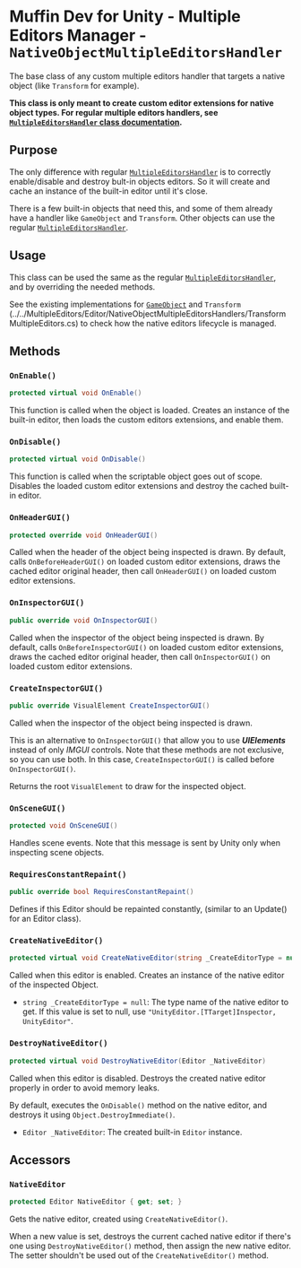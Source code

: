 # Muffin Dev for Unity - Multiple Editors Manager - `NativeObjectMultipleEditorsHandler`

The base class of any custom multiple editors handler that targets a native object (like `Transform` for example).

**This class is only meant to create custom editor extensions for native object types. For regular multiple editors handlers, see [`MultipleEditorsHandler` class documentation](./multiple-editors-handler.md).**

## Purpose

The only difference with regular [`MultipleEditorsHandler`](./multiple-editors-handler.md) is to correctly enable/disable and destroy bult-in objects editors. So it will create and cache an instance of the built-in editor until it's close.

There is a few built-in objects that need this, and some of them already have a handler like `GameObject` and `Transform`. Other objects can use the regular [`MultipleEditorsHandler`](./multiple-editors-handler.md).

## Usage

This class can be used the same as the regular [`MultipleEditorsHandler`](./multiple-editors-handler.md), and by overriding the needed methods.

See the existing implementations for [`GameObject`](../../MultipleEditors/Editor/NativeObjectMultipleEditorsHandlers/GameObjectMultipleEditors.cs) and `Transform` (../../MultipleEditors/Editor/NativeObjectMultipleEditorsHandlers/TransformMultipleEditors.cs) to check how the native editors lifecycle is managed.

## Methods

### `OnEnable()`

```cs
protected virtual void OnEnable()
```

This function is called when the object is loaded. Creates an instance of the built-in editor, then loads the custom editors extensions, and enable them.

### `OnDisable()`

```cs
protected virtual void OnDisable()
```

This function is called when the scriptable object goes out of scope. Disables the loaded custom editor extensions and destroy the cached built-in editor.

### `OnHeaderGUI()`

```cs
protected override void OnHeaderGUI()
```

Called when the header of the object being inspected is drawn. By default, calls `OnBeforeHeaderGUI()` on loaded custom editor extensions, draws the cached editor original header, then call `OnHeaderGUI()` on loaded custom editor extensions.

### `OnInspectorGUI()`

```cs
public override void OnInspectorGUI()
```

Called when the inspector of the object being inspected is drawn. By default, calls `OnBeforeInspectorGUI()` on loaded custom editor extensions, draws the cached editor original header, then call `OnInspectorGUI()` on loaded custom editor extensions.

### `CreateInspectorGUI()`

```cs
public override VisualElement CreateInspectorGUI()
```

Called when the inspector of the object being inspected is drawn.

This is an alternative to `OnInspectorGUI()` that allow you to use ***UIElements*** instead of only *IMGUI* controls. Note that these methods are not exclusive, so you can use both. In this case, `CreateInspectorGUI()` is called before `OnInspectorGUI()`.

Returns the root `VisualElement` to draw for the inspected object.

### `OnSceneGUI()`

```cs
protected void OnSceneGUI()
```

Handles scene events. Note that this message is sent by Unity only when inspecting scene objects.

### `RequiresConstantRepaint()`

```cs
public override bool RequiresConstantRepaint()
```

Defines if this Editor should be repainted constantly, (similar to an Update() for an Editor class).

### `CreateNativeEditor()`

```cs
protected virtual void CreateNativeEditor(string _CreateEditorType = null)
```

Called when this editor is enabled. Creates an instance of the native editor of the inspected Object.

- `string _CreateEditorType = null`: The type name of the native editor to get. If this value is set to null, use `"UnityEditor.[TTarget]Inspector, UnityEditor"`.

### `DestroyNativeEditor()`

```cs
protected virtual void DestroyNativeEditor(Editor _NativeEditor)
```

Called when this editor is disabled. Destroys the created native editor properly in order to avoid memory leaks.

By default, executes the `OnDisable()` method on the native editor, and destroys it using `Object.DestroyImmediate()`.

- `Editor _NativeEditor`: The created built-in `Editor` instance.

## Accessors

### `NativeEditor`

```cs
protected Editor NativeEditor { get; set; }
```

Gets the native editor, created using `CreateNativeEditor()`.

When a new value is set, destroys the current cached native editor if there's one using `DestroyNativeEditor()` method, then assign the new native editor. The setter shouldn't be used out of the `CreateNativeEditor()` method.